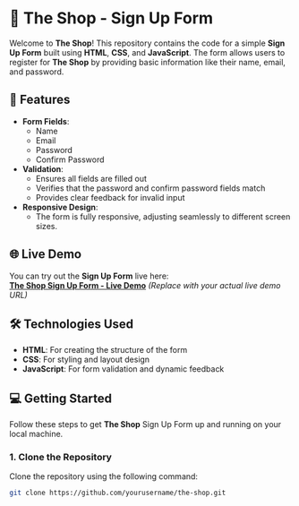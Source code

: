 # 🎉 **The Shop** - Sign Up Form

Welcome to **The Shop**! This repository contains the code for a simple **Sign Up Form** built using **HTML**, **CSS**, and **JavaScript**. The form allows users to register for **The Shop** by providing basic information like their name, email, and password.

## 🚀 Features

- **Form Fields**:
  - Name
  - Email
  - Password
  - Confirm Password
- **Validation**:
  - Ensures all fields are filled out
  - Verifies that the password and confirm password fields match
  - Provides clear feedback for invalid input
- **Responsive Design**:
  - The form is fully responsive, adjusting seamlessly to different screen sizes.

## 🌐 Live Demo

You can try out the **Sign Up Form** live here:  
[**The Shop Sign Up Form - Live Demo**](https://yourdemo-link.com) *(Replace with your actual live demo URL)*

## 🛠️ Technologies Used

- **HTML**: For creating the structure of the form
- **CSS**: For styling and layout design
- **JavaScript**: For form validation and dynamic feedback

## 💻 Getting Started

Follow these steps to get **The Shop** Sign Up Form up and running on your local machine.

### 1. Clone the Repository

Clone the repository using the following command:

```bash
git clone https://github.com/yourusername/the-shop.git
